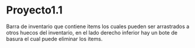 # Proyecto1.1

Barra de inventario que contiene items los cuales pueden ser arrastrados a otros huecos del inventario, en el lado derecho inferior hay un bote de basura el cual puede eliminar los items.
